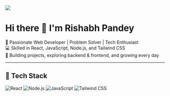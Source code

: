 
<!-- Banner -->
<img src="https://raw.githubusercontent.com/PolarBearGG/PolarBearGG/master/web-developer.gif" />

# Hi there 👋 I'm Rishabh Pandey

🚀 Passionate Web Developer | Problem Solver | Tech Enthusiast  
💻 Skilled in React, JavaScript, Node.js, and Tailwind CSS  
🔧 Building projects, exploring backend & frontend, and growing every day

---

## 🔧 Tech Stack
![React](https://img.shields.io/badge/-React-black?style=flat-square&logo=react)
![Node.js](https://img.shields.io/badge/-Node.js-black?style=flat-square&logo=node.js)
![JavaScript](https://img.shields.io/badge/-JavaScript-black?style=flat-square&logo=javascript)
![Tailwind CSS](https://img.shields.io/badge/-TailwindCSS-black?style=flat-square&logo=tailwind-css)


<!--
## 📊 GitHub Stats
![Rishabh's GitHub stats](https://github-readme-stats.vercel.app/api?username=YourGitHubUsername&show_icons=true&theme=radical)

![Top Langs](https://github-readme-stats.vercel.app/api/top-langs/?username=YourGitHubUsername&layout=compact&theme=radical)

<!--
**Rishabh087/Rishabh087** is a ✨ _special_ ✨ repository because its `README.md` (this file) appears on your GitHub profile.

Here are some ideas to get you started:

- 🔭 I’m currently working on ...
- 🌱 I’m currently learning ...
- 👯 I’m looking to collaborate on ...
- 🤔 I’m looking for help with ...
- 💬 Ask me about ...
- 📫 How to reach me: ...
- 😄 Pronouns: ...
- ⚡ Fun fact: ...
-->
